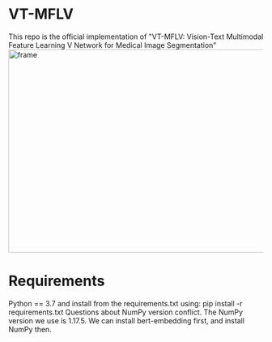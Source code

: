 # VT-MFLV
This repo is the official implementation of "VT-MFLV: Vision-Text Multimodal Feature Learning V Network for Medical Image Segmentation"
<img width="527" height="401" alt="frame" src="https://github.com/user-attachments/assets/734b67a2-0bfe-4af1-8387-2d547fbcd0f2" />

# Requirements
Python == 3.7 and install from the requirements.txt using:
pip install -r requirements.txt
Questions about NumPy version conflict. The NumPy version we use is 1.17.5. We can install bert-embedding first, and install NumPy then.
